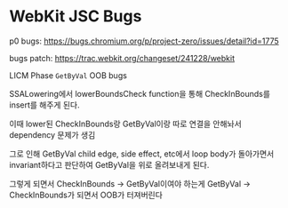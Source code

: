 <h1>WebKit JSC Bugs</h1>

p0 bugs: https://bugs.chromium.org/p/project-zero/issues/detail?id=1775

bugs patch: https://trac.webkit.org/changeset/241228/webkit

LICM Phase `GetByVal` OOB bugs

SSALowering에서 lowerBoundsCheck function을 통해 CheckInBounds를 insert를 해주게 된다. 

이때 lower된 CheckInBounds랑 GetByVal이랑 따로 연결을 안해놔서 dependency 문제가 생김


그로 인해 GetByVal child edge, side effect, etc에서 loop body가 돌아가면서 invariant하다고 판단하여 GetByVal을 위로 올려보내게 된다.


그렇게 되면서 CheckInBounds -> GetByVal이여야 하는게 GetByVal -> CheckInBounds가 되면서 OOB가 터져버린다
